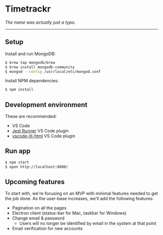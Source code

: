 # Timetrackr

*The name was actually just a typo.*

---

## Setup

Install and run MongoDB:

```sh
$ brew tap mongodb/brew
$ brew install mongodb-community
$ mongod --config /usr/local/etc/mongod.conf
```

Install NPM dependencies:

```sh
$ npm install
```

## Development environment

These are recommended:

* VS Code
* [Jest Runner](https://github.com/jest-community/vscode-jest) VS Code plugin
* [vscode-lit-html](https://github.com/mjbvz/vscode-lit-html) VS Code plugin

## Run app

```sh
$ npm start
$ open http://localhost:8080/
```

## Upcoming features

To start with, we're focusing on an MVP with minimal features needed to get the job done. As the user-base increases, we'll add the following features:

- Pagination on all the pages
- Electron client (status-bar for Mac, taskbar for Windows)
- Change email & password
  - Users will no longer be identified by email in the system at that point
- Email verification for new accounts
